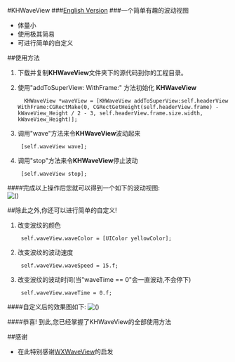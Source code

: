 #KHWaveView
###[English Version](https://github.com/ArronZhangKH/KHWaveView#khwaveview)
###一个简单有趣的波动视图
- 体量小
- 使用极其简易
- 可进行简单的自定义


##使用方法
1. 下载并复制**KHWaveView**文件夹下的源代码到你的工程目录。
2. 使用"addToSuperView: WithFrame:" 方法初始化 **KHWaveView**

         KHWaveView *waveView = [KHWaveView addToSuperView:self.headerView WithFrame:CGRectMake(0, CGRectGetHeight(self.headerView.frame) - kWaveView_Height / 2 - 3, self.headerView.frame.size.width, kWaveView_Height)];

        
3. 调用"wave"方法来令**KHWaveView**波动起来
	 	
	 	[self.waveView wave];

4. 调用"stop"方法来令**KHWaveView**停止波动

		[self.waveView stop];


####完成以上操作后您就可以得到一个如下的波动视图:  
![()](https://github.com/ArronZhangKH/KH_Resources/blob/master/KHWaveView_Demo01.gif?raw=true)

  
  
##除此之外,你还可以进行简单的自定义!
1. 改变波纹的颜色
	 	
	 	self.waveView.waveColor = [UIColor yellowColor];
2. 改变波纹的波动速度

		self.waveView.waveSpeed = 15.f;
3. 改变波纹的波动时间(当"waveTime == 0"会一直波动,不会停下)

		self.waveView.waveTime = 0.f;

####自定义后的效果图如下:
![()](https://github.com/ArronZhangKH/KH_Resources/blob/master/KHWaveView_Demo02.gif?raw=true)   
 
   	
####恭喜! 到此,您已经掌握了KHWaveView的全部使用方法

##感谢
- 在此特别感谢[WXWaveView](https://github.com/WelkinXie/WXWaveView)的启发

